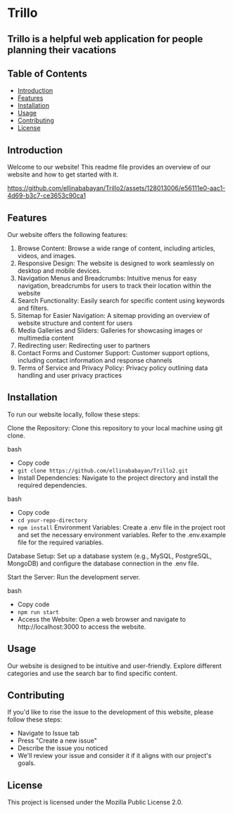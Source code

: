 # Trillo

## Trillo is a helpful web application for people planning their vacations


## Table of Contents
- [Introduction](#introduction)
- [Features](#features)
- [Installation](#installation)
- [Usage](#usage)
- [Contributing](#contributing)
- [License](#license)

  
## Introduction
Welcome to our website! This readme file provides an overview of our website and how to get started with it.


https://github.com/ellinababayan/Trillo2/assets/128013006/e56111e0-aac1-4d69-b3c7-ce3653c90ca1


## Features
Our website offers the following features:

1. Browse Content: Browse a wide range of content, including articles, videos, and images.
2. Responsive Design: The website is designed to work seamlessly on desktop and mobile devices.
3. Navigation Menus and Breadcrumbs: Intuitive menus for easy navigation, breadcrumbs for users to track their location within the website
4. Search Functionality: Easily search for specific content using keywords and filters.
5. Sitemap for Easier Navigation: A sitemap providing an overview of website structure and content for users
6. Media Galleries and Sliders: Galleries for showcasing images or multimedia content
7. Redirecting user: Redirecting user to partners
8. Contact Forms and Customer Support: Customer support options, including contact information and response channels
9. Terms of Service and Privacy Policy: Privacy policy outlining data handling and user privacy practices

## Installation
To run our website locally, follow these steps:

Clone the Repository: Clone this repository to your local machine using git clone.

bash
- Copy code
- `git clone https://github.com/ellinababayan/Trillo2.git`
- Install Dependencies: Navigate to the project directory and install the required dependencies.

bash
- Copy code
- `cd your-repo-directory`
- `npm install`
Environment Variables: Create a .env file in the project root and set the necessary environment variables. Refer to the .env.example file for the required variables.

Database Setup: Set up a database system (e.g., MySQL, PostgreSQL, MongoDB) and configure the database connection in the .env file.

Start the Server: Run the development server.

bash
- Copy code
- `npm run start`
- Access the Website: Open a web browser and navigate to http://localhost:3000 to access the website.

## Usage
Our website is designed to be intuitive and user-friendly.
Explore different categories and use the search bar to find specific content.

## Contributing

If you'd like to rise the issue to the development of this website, please follow these steps:

- Navigate to Issue tab
- Press "Create a new issue"
- Describe the issue you noticed
- We'll review your issue and consider it if it aligns with our project's goals.

## License
This project is licensed under the Mozilla Public License 2.0.
